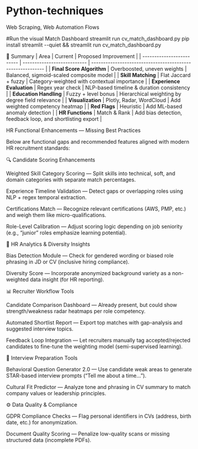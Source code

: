 # Python-techniques
Web Scraping, Web Automation Flows

#Run the visual Match Dashboard
streamlit run cv_match_dashboard.py
pip install streamlit --quiet && streamlit run cv_match_dashboard.py


🚀 Summary
| Area                      | Current                     | Proposed Improvement                                       |
| ------------------------- | --------------------------- | ---------------------------------------------------------- |
| **Final Score Algorithm** | Overboosted, uneven weights | Balanced, sigmoid-scaled composite model                   |
| **Skill Matching**        | Flat Jaccard + fuzzy        | Category-weighted with contextual importance               |
| **Experience Evaluation** | Regex year check            | NLP-based timeline & duration consistency                  |
| **Education Handling**    | Fuzzy + level bonus         | Hierarchical weighting by degree field relevance           |
| **Visualization**         | Plotly, Radar, WordCloud    | Add weighted competency heatmap                            |
| **Red Flags**             | Heuristic                   | Add ML-based anomaly detection                             |
| **HR Functions**          | Match & Rank                | Add bias detection, feedback loop, and shortlisting export |

HR Functional Enhancements — Missing Best Practices

Below are functional gaps and recommended features aligned with modern HR recruitment standards:

🔍 Candidate Scoring Enhancements

Weighted Skill Category Scoring — Split skills into technical, soft, and domain categories with separate match percentages.

Experience Timeline Validation — Detect gaps or overlapping roles using NLP + regex temporal extraction.

Certifications Match — Recognize relevant certifications (AWS, PMP, etc.) and weigh them like micro-qualifications.

Role-Level Calibration — Adjust scoring logic depending on job seniority (e.g., “junior” roles emphasize learning potential).

🧭 HR Analytics & Diversity Insights

Bias Detection Module — Check for gendered wording or biased role phrasing in JD or CV (inclusive hiring compliance).

Diversity Score — Incorporate anonymized background variety as a non-weighted data insight (for HR reporting).

📊 Recruiter Workflow Tools

Candidate Comparison Dashboard — Already present, but could show strength/weakness radar heatmaps per role competency.

Automated Shortlist Report — Export top matches with gap-analysis and suggested interview topics.

Feedback Loop Integration — Let recruiters manually tag accepted/rejected candidates to fine-tune the weighting model (semi-supervised learning).

💬 Interview Preparation Tools

Behavioral Question Generator 2.0 — Use candidate weak areas to generate STAR-based interview prompts (“Tell me about a time…”).

Cultural Fit Predictor — Analyze tone and phrasing in CV summary to match company values or leadership principles.

⚙️ Data Quality & Compliance

GDPR Compliance Checks — Flag personal identifiers in CVs (address, birth date, etc.) for anonymization.

Document Quality Scoring — Penalize low-quality scans or missing structured data (incomplete PDFs).
